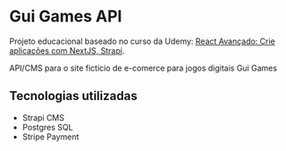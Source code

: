 # Gui Games API

Projeto educacional baseado no curso da Udemy: [React Avançado: Crie aplicações com NextJS, Strapi](https://www.udemy.com/course/react-avancado/).

API/CMS para o site fictício de e-comerce para jogos digitais Gui Games

## Tecnologias utilizadas

- Strapi CMS
- Postgres SQL
- Stripe Payment 
